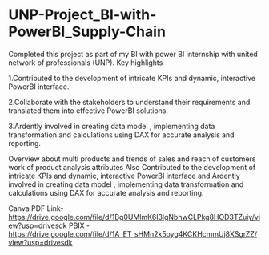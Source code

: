 # UNP-Project_BI-with-PowerBI_Supply-Chain
Completed this project as part of my BI with power BI internship with united network of professionals (UNP).
Key highlights

1.Contributed to the development of intricate KPIs and dynamic, interactive PowerBI interface.

2.Collaborate with the stakeholders to understand their requirements and translated them into effective PowerBI solutions.

3.Ardently involved in creating data model , implementing data transformation and calculations using DAX for accurate analysis and reporting.

Overview about multi products and trends of sales and reach of customers work of product analysis attributes Also Contributed to the development of intricate KPIs and dynamic, interactive PowerBI interface and Ardently involved in creating data model , implementing data transformation and calculations using DAX for accurate analysis and reporting.

Canva PDF Link- https://drive.google.com/file/d/1Bg0UMlmK6l3lgNbhwCLPkg8HOD3TZuiy/view?usp=drivesdk
PBIX - https://drive.google.com/file/d/1A_ET_sHMn2k5oyg4KCKHcmmUj8XSgrZZ/view?usp=drivesdk
